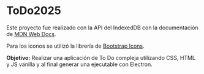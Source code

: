 # ToDo2025

Este proyecto fue realizado con la API del IndexedDB con la documentación de [MDN Web Docs](https://developer.mozilla.org/es/docs/Web/API/IndexedDB_API).

Para los iconos se utilizó la librería de [Bootstrap Icons](https://icons.getbootstrap.com/).





**Objetivo:** Realizar una aplicación de To Do compleja utilizando CSS, HTML y JS vanilla y al final generar una ejecutable con Electron.
